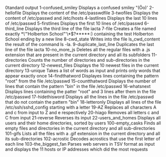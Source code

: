 0tandard output
1-confused_smiley	Displays a confused smiley "(Ôo)'
2-hellofile		Displays the content of the /etc/passwdfile
3-twofiles		Displays the content of /etc/passwd and /etc/hosts
4-lastlines		Displays the last 10 lines of /etc/passwd
5-firstlines		Displays the first 10 lines of /etc/passwd
6-third_line		Displays the third line of the file iacta
7-file			Creates a file named exactly \*\\'"Holberton School"\'\\*$\?\*\*\*\*\*:) containing the test Holberton School ending by a new line
8-cwd_state		Writes into the file ls_cwd_content the result of the command ls -la.
9-duplicate_last_line	Duplicates the last line of the file iacta
10-no_more_js		Deletes all the regular files with a .js extension that are present in the current directory and all its subfolders
11-directories		Counts the number of directories and sub-directories in the current directory
12-newest_files		Displays the 10 newest files in the current directory
13-unique		Takes a list of words as input and prints only words that appear exactly once
14-findthatword		Displayes lines containing the pattern "root" from the file /etc/passwd
15-countthatword	Displays the number of lines that contain the pattern "bin" in the file /etc/passwd
16-whatsnext		Displays lines containing the patter "root" and 3 lines after them in the file /etc/passwd
17-hidethisword		Displays all the lines in the file /etc/passwd that do not contain the pattern "bin"
18-letteronly		Displays all lines of the file /etc/ssh/sshd_config starting with a letter
19-AZ			Replaces all characters A and c from input to Z and e respectively
20-hiago		Removes all letters c and C from input
21-reverse		Reverses its input
22-users_and_homes	Displays all users and their home directories, sorted by users
100-empty_casks		Finds all empty files and directories in the current directory and all sub-directories
101-gifs		Lists all the files with a .gif extension in the current directory and all its sub-directories
102-acrostic		Decodes acrostics that use the first letter of each line
103-the_biggest_fan	Parses web servers in TSV format as input and displays the 11 hosts or IP addresses which did the most requests